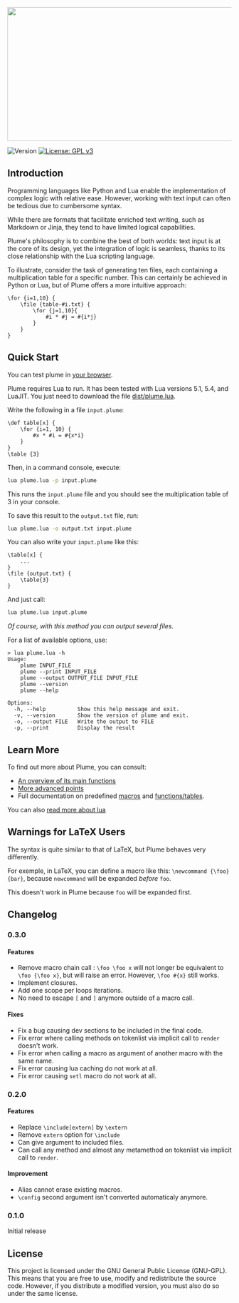 <p align="center"><img src="dist/plume.png" width="600" height="300"></p>

![Version](https://img.shields.io/badge/version-0.3.0-blue.svg) [![License: GPL v3](https://img.shields.io/badge/License-GPLv3-blue.svg)](https://www.gnu.org/licenses/gpl-3.0)

## Introduction

Programming languages like Python and Lua enable the implementation of complex logic with relative ease. However, working with text input can often be tedious due to cumbersome syntax.

While there are formats that facilitate enriched text writing, such as Markdown or Jinja, they tend to have limited logical capabilities.

Plume's philosophy is to combine the best of both worlds: text input is at the core of its design, yet the integration of logic is seamless, thanks to its close relationship with the Lua scripting language.

To illustrate, consider the task of generating ten files, each containing a multiplication table for a specific number. This can certainly be achieved in Python or Lua, but of Plume offers a more intuitive approach:

```plume
\for {i=1,10} {
    \file {table-#i.txt} {
        \for {j=1,10}{
            #i * #j = #{i*j}
        }
    }
}
```

## Quick Start

You can test plume in [your browser](https://app.barbedor.bzh/plume.html). 

Plume requires Lua to run. It has been tested with Lua versions 5.1, 5.4, and LuaJIT. You just need to download the file [dist/plume.lua](dist/plume.lua).

Write the following in a file `input.plume`:

```plume
\def table[x] {
    \for {i=1, 10} {
        #x * #i = #{x*i}
    }
}
\table {3}
```

Then, in a command console, execute:

```bash
lua plume.lua -p input.plume
```

This runs the `input.plume` file and you should see the multiplication table of 3 in your console.

To save this result to the `output.txt` file, run:

```bash
lua plume.lua -o output.txt input.plume
```

You can also write your `input.plume` like this:

```plume
\table[x] {
    ...
}
\file {output.txt} {
    \table{3}
}
```

And just call:

```bash
lua plume.lua input.plume
```

_Of course, with this method you can output several files._

For a list of available options, use:

```
> lua plume.lua -h
Usage:
    plume INPUT_FILE
    plume --print INPUT_FILE
    plume --output OUTPUT_FILE INPUT_FILE
    plume --version
    plume --help

Options:
  -h, --help          Show this help message and exit.
  -v, --version       Show the version of plume and exit.
  -o, --output FILE   Write the output to FILE
  -p, --print         Display the result
```

## Learn More

To find out more about Plume, you can consult:
- [An overview of its main functions](doc/overview.md)
- [More advanced points](doc/advanced.md)
- Full documentation on predefined [macros](doc/predefined_macros.md) and  [functions/tables](doc/api.md).

You can also [read more about lua](https://www.lua.org/pil/1.html)

## Warnings for LaTeX Users

The syntax is quite similar to that of LaTeX, but Plume behaves very differently.

For exemple, in LaTeX, you can define a macro like this: `\newcommand {\foo} {bar}`, because `newcommand` will be expanded _before_ `foo`.

This doesn't work in Plume because `foo` will be expanded first.

## Changelog

### 0.3.0

#### Features
- Remove macro chain call : `\foo \foo x` will not longer be equivalent to `\foo {\foo x}`, but will raise an error. However, `\foo #{x}` still works.
- Implement closures.
- Add one scope per loops iterations.
- No need to escape `[` and `]` anymore outside of a macro call.


#### Fixes
- Fix a bug causing dev sections to be included in the final code.
- Fix error where calling methods on tokenlist via implicit call to `render` doesn't work.
- Fix error when calling a macro as argument of another macro with the same name.
- Fix error causing lua caching do not work at all.
- Fix error causing `setl` macro do not work at all.

### 0.2.0

#### Features
- Replace `\include[extern]` by `\extern`
- Remove `extern` option for `\include`
- Can give argument to included files.
- Can call any method and almost any metamethod on tokenlist via implicit call to `render`.

#### Improvement
- Alias cannot erase existing macros.
- `\config` second argument isn't converted automaticaly anymore.

### 0.1.0

Initial release

## License

This project is licensed under the GNU General Public License (GNU-GPL). This means that you are free to use, modify and redistribute the source code. However, if you distribute a modified version, you must also do so under the same license. 


